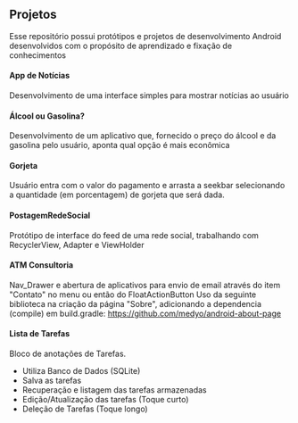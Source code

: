 ## Projetos

Esse repositório possui protótipos e projetos de desenvolvimento Android desenvolvidos com o propósito de aprendizado e fixação de conhecimentos

#### App de Notícias
Desenvolvimento de uma interface simples para mostrar notícias ao usuário
  
#### Álcool ou Gasolina?
Desenvolvimento de um aplicativo que, fornecido o preço do álcool e da gasolina pelo usuário, aponta qual opção é mais econômica

#### Gorjeta
Usuário entra com o valor do pagamento e arrasta a seekbar selecionando a quantidade (em porcentagem) de gorjeta que será dada.

#### PostagemRedeSocial
Protótipo de interface do feed de uma rede social, trabalhando com RecyclerView, Adapter e ViewHolder

#### ATM Consultoria
Nav_Drawer e abertura de aplicativos para envio de email através do item "Contato" no menu ou então do FloatActionButton
Uso da seguinte biblioteca na criação da página "Sobre", adicionando a dependencia (compile) em build.gradle: https://github.com/medyo/android-about-page

#### Lista de Tarefas
Bloco de anotações de Tarefas.
 - Utiliza Banco de Dados (SQLite)
 - Salva as tarefas
 - Recuperação e listagem das tarefas armazenadas
 - Edição/Atualização das tarefas (Toque curto)
 - Deleção de Tarefas (Toque longo)